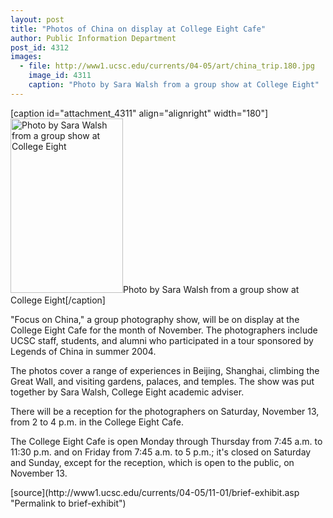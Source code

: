 ```yaml
---
layout: post
title: "Photos of China on display at College Eight Cafe"
author: Public Information Department
post_id: 4312
images:
  - file: http://www1.ucsc.edu/currents/04-05/art/china_trip.180.jpg
    image_id: 4311
    caption: "Photo by Sara Walsh from a group show at College Eight"
---
```


[caption id="attachment_4311" align="alignright" width="180"]<a href="http://localhost/mysite/wp-content/uploads/2004/11/china_trip.180.jpg"><img class="size-full wp-image-4311" src="http://localhost/mysite/wp-content/uploads/2004/11/china_trip.180.jpg" alt="Photo by Sara Walsh from a group show at College Eight" width="180" height="279" /></a>Photo by Sara Walsh from a group show at College Eight[/caption]
<a name="content" id="content"></a>
<p>
  "Focus on China," a group photography show, will be on display at the College Eight Cafe for the month of November. The photographers include UCSC staff, students, and alumni who participated in a tour sponsored by Legends of China in summer 2004.<br>
</p>
<p>
  The photos cover a range of experiences in Beijing, Shanghai, climbing the Great Wall, and visiting gardens, palaces, and temples. The show was put together by Sara Walsh, College Eight academic adviser.
</p>
<p>
  There will be a reception for the photographers on Saturday, November 13, from 2 to 4 p.m. in the College Eight Cafe.
</p>
<p>
  The College Eight Cafe is open Monday through Thursday from 7:45 a.m. to 11:30 p.m. and on Friday from 7:45 a.m. to 5 p.m.; it's closed on Saturday and Sunday, except for the reception, which is open to the public, on November 13.
</p>
<form>

</form>
<p>

</p>
[source](http://www1.ucsc.edu/currents/04-05/11-01/brief-exhibit.asp "Permalink to brief-exhibit")
